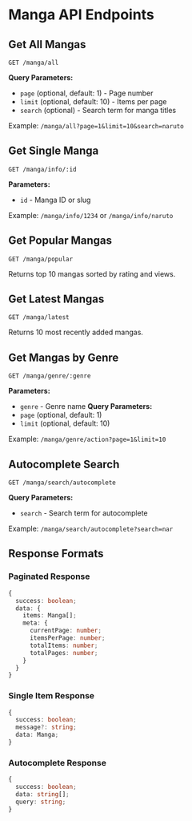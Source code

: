 # Manga API Endpoints

## Get All Mangas
```http
GET /manga/all
```
**Query Parameters:**
- `page` (optional, default: 1) - Page number
- `limit` (optional, default: 10) - Items per page
- `search` (optional) - Search term for manga titles

Example: `/manga/all?page=1&limit=10&search=naruto`

## Get Single Manga
```http
GET /manga/info/:id
```
**Parameters:**
- `id` - Manga ID or slug

Example: `/manga/info/1234` or `/manga/info/naruto`

## Get Popular Mangas
```http
GET /manga/popular
```
Returns top 10 mangas sorted by rating and views.

## Get Latest Mangas
```http
GET /manga/latest
```
Returns 10 most recently added mangas.

## Get Mangas by Genre
```http
GET /manga/genre/:genre
```
**Parameters:**
- `genre` - Genre name
**Query Parameters:**
- `page` (optional, default: 1)
- `limit` (optional, default: 10)

Example: `/manga/genre/action?page=1&limit=10`

## Autocomplete Search
```http
GET /manga/search/autocomplete
```
**Query Parameters:**
- `search` - Search term for autocomplete

Example: `/manga/search/autocomplete?search=nar`

## Response Formats

### Paginated Response
```typescript
{
  success: boolean;
  data: {
    items: Manga[];
    meta: {
      currentPage: number;
      itemsPerPage: number;
      totalItems: number;
      totalPages: number;
    }
  }
}
```

### Single Item Response
```typescript
{
  success: boolean;
  message?: string;
  data: Manga;
}
```

### Autocomplete Response
```typescript
{
  success: boolean;
  data: string[];
  query: string;
}
```
